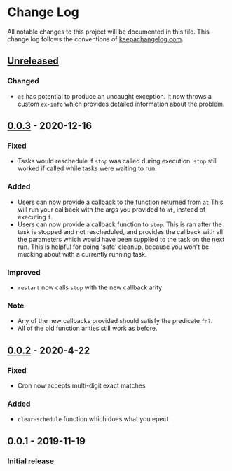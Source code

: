 # Change Log
All notable changes to this project will be documented in this file. This change log follows the conventions of [keepachangelog.com](http://keepachangelog.com/).

## [Unreleased]
### Changed
- `at` has potential to produce an uncaught exception. 
   It now throws a custom `ex-info` which provides detailed information about the problem.


## [0.0.3] - 2020-12-16
### Fixed
- Tasks would reschedule if `stop` was called during execution.
  `stop` still worked if called while tasks were waiting to run.

### Added
- Users can now provide a callback to the function returned from `at`
  This will run your callback with the args you provided to `at`, instead of executing `f`.
- Users can now provide a callback function to `stop`.
  This is ran after the task is stopped and not rescheduled, and provides the callback
  with all the parameters which would have been supplied to the task on the next
  run.  This is helpful for doing 'safe' cleanup, because you won't be mucking
  about with a currently running task.

### Improved
- `restart` now calls `stop` with the new callback arity

### Note
- Any of the new callbacks provided should satisfy the predicate `fn?`.
- All of the old function arities still work as before.


## [0.0.2] - 2020-4-22
### Fixed
- Cron now accepts multi-digit exact matches

### Added
- `clear-schedule` function which does what you epect


## 0.0.1 - 2019-11-19
### Initial release

[Unreleased]: https://github.com/crinklywrappr/gooff/compare/v0.0.3...HEAD
[0.0.3]: https://github.com/crinklywrappr/gooff/compare/v0.0.2...v0.0.3
[0.0.2]: https://github.com/crinklywrappr/gooff/compare/v0.0.1...v0.0.2
